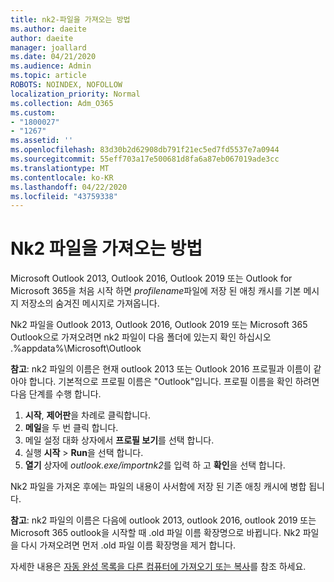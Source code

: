 ```yaml
---
title: nk2-파일을 가져오는 방법
ms.author: daeite
author: daeite
manager: joallard
ms.date: 04/21/2020
ms.audience: Admin
ms.topic: article
ROBOTS: NOINDEX, NOFOLLOW
localization_priority: Normal
ms.collection: Adm_O365
ms.custom:
- "1800027"
- "1267"
ms.assetid: ''
ms.openlocfilehash: 83d30b2d62908db791f21ec5ed7fd5537e7a0944
ms.sourcegitcommit: 55eff703a17e500681d8fa6a87eb067019ade3cc
ms.translationtype: MT
ms.contentlocale: ko-KR
ms.lasthandoff: 04/22/2020
ms.locfileid: "43759338"
---
```

# <a name="how-to-import-nk2-files"></a>Nk2 파일을 가져오는 방법 

Microsoft Outlook 2013, Outlook 2016, Outlook 2019 또는 Outlook for Microsoft 365을 처음 시작 하면 *profilename*파일에 저장 된 애칭 캐시를 기본 메시지 저장소의 숨겨진 메시지로 가져옵니다.

Nk2 파일을 Outlook 2013, Outlook 2016, Outlook 2019 또는 Microsoft 365 Outlook으로 가져오려면 nk2 파일이 다음 폴더에 있는지 확인 하십시오 .%appdata%\Microsoft\Outlook

**참고**: nk2 파일의 이름은 현재 outlook 2013 또는 Outlook 2016 프로필과 이름이 같아야 합니다. 기본적으로 프로필 이름은 "Outlook"입니다. 프로필 이름을 확인 하려면 다음 단계를 수행 합니다. 
1. **시작**, **제어판**을 차례로 클릭합니다.
2. **메일**을 두 번 클릭 합니다.
3. 메일 설정 대화 상자에서 **프로필 보기**를 선택 합니다.
4. 실행 **시작** > **Run**을 선택 합니다.
5. **열기** 상자에 *outlook.exe/importnk2*를 입력 하 고 **확인**을 선택 합니다. 

Nk2 파일을 가져온 후에는 파일의 내용이 사서함에 저장 된 기존 애칭 캐시에 병합 됩니다.

**참고**: nk2 파일의 이름은 다음에 outlook 2013, outlook 2016, outlook 2019 또는 Microsoft 365 outlook을 시작할 때 .old 파일 이름 확장명으로 바뀝니다. Nk2 파일을 다시 가져오려면 먼저 .old 파일 이름 확장명을 제거 합니다.

자세한 내용은 [자동 완성 목록을 다른 컴퓨터에 가져오기 또는 복사](https://support.microsoft.com/help/2806550/how-to-import-nk2-files-into-outlook%)를 참조 하세요.